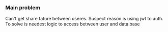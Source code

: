 ### Main problem 
Can't get share fature between useres.
Suspect reason is using jwt to auth. To solve is needest logic to access between user and data base 